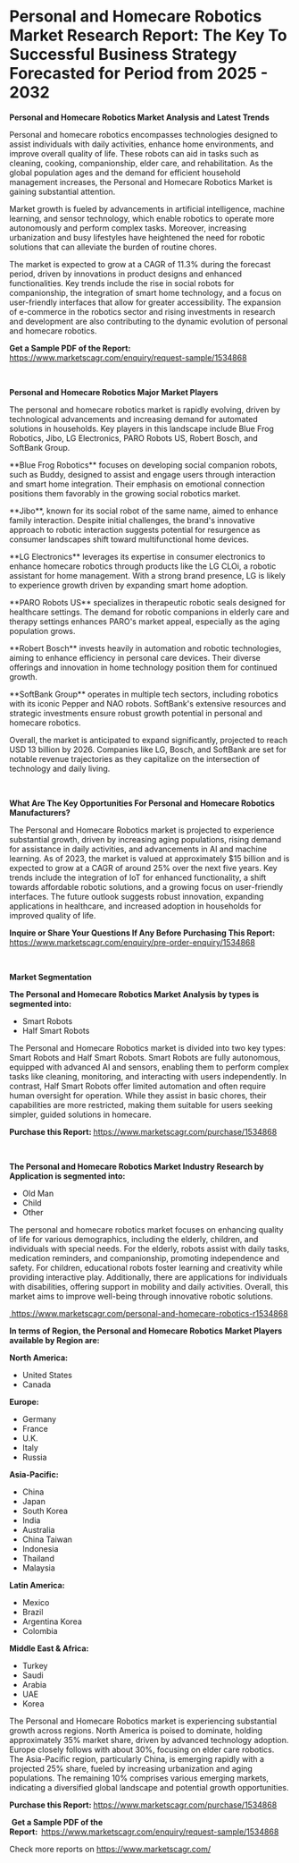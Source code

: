 <p><h1>Personal and Homecare Robotics Market Research Report: The Key To Successful Business Strategy Forecasted for Period from 2025 - 2032</h1></p><p><strong>Personal and Homecare Robotics Market Analysis and Latest Trends</strong></p>
<p><p>Personal and homecare robotics encompasses technologies designed to assist individuals with daily activities, enhance home environments, and improve overall quality of life. These robots can aid in tasks such as cleaning, cooking, companionship, elder care, and rehabilitation. As the global population ages and the demand for efficient household management increases, the Personal and Homecare Robotics Market is gaining substantial attention.</p><p>Market growth is fueled by advancements in artificial intelligence, machine learning, and sensor technology, which enable robotics to operate more autonomously and perform complex tasks. Moreover, increasing urbanization and busy lifestyles have heightened the need for robotic solutions that can alleviate the burden of routine chores. </p><p>The market is expected to grow at a CAGR of 11.3% during the forecast period, driven by innovations in product designs and enhanced functionalities. Key trends include the rise in social robots for companionship, the integration of smart home technology, and a focus on user-friendly interfaces that allow for greater accessibility. The expansion of e-commerce in the robotics sector and rising investments in research and development are also contributing to the dynamic evolution of personal and homecare robotics.</p></p>
<p><strong>Get a Sample PDF of the Report:&nbsp;</strong> <a href="https://www.marketscagr.com/enquiry/request-sample/1534868?utm_campaign=2480&utm_medium=2&utm_source=Github&utm_content=ia&utm_term=04032025&utm_id=personal-and-homecare-robotics">https://www.marketscagr.com/enquiry/request-sample/1534868</a></p>
<p>&nbsp;</p>
<p><strong>Personal and Homecare Robotics Major Market Players</strong></p>
<p><p>The personal and homecare robotics market is rapidly evolving, driven by technological advancements and increasing demand for automated solutions in households. Key players in this landscape include Blue Frog Robotics, Jibo, LG Electronics, PARO Robots US, Robert Bosch, and SoftBank Group.</p><p>**Blue Frog Robotics** focuses on developing social companion robots, such as Buddy, designed to assist and engage users through interaction and smart home integration. Their emphasis on emotional connection positions them favorably in the growing social robotics market.</p><p>**Jibo**, known for its social robot of the same name, aimed to enhance family interaction. Despite initial challenges, the brand's innovative approach to robotic interaction suggests potential for resurgence as consumer landscapes shift toward multifunctional home devices.</p><p>**LG Electronics** leverages its expertise in consumer electronics to enhance homecare robotics through products like the LG CLOi, a robotic assistant for home management. With a strong brand presence, LG is likely to experience growth driven by expanding smart home adoption.</p><p>**PARO Robots US** specializes in therapeutic robotic seals designed for healthcare settings. The demand for robotic companions in elderly care and therapy settings enhances PARO's market appeal, especially as the aging population grows.</p><p>**Robert Bosch** invests heavily in automation and robotic technologies, aiming to enhance efficiency in personal care devices. Their diverse offerings and innovation in home technology position them for continued growth.</p><p>**SoftBank Group** operates in multiple tech sectors, including robotics with its iconic Pepper and NAO robots. SoftBank's extensive resources and strategic investments ensure robust growth potential in personal and homecare robotics.</p><p>Overall, the market is anticipated to expand significantly, projected to reach USD 13 billion by 2026. Companies like LG, Bosch, and SoftBank are set for notable revenue trajectories as they capitalize on the intersection of technology and daily living.</p></p>
<p>&nbsp;</p>
<p><strong>What Are The Key Opportunities For Personal and Homecare Robotics Manufacturers?</strong></p>
<p><p>The Personal and Homecare Robotics market is projected to experience substantial growth, driven by increasing aging populations, rising demand for assistance in daily activities, and advancements in AI and machine learning. As of 2023, the market is valued at approximately $15 billion and is expected to grow at a CAGR of around 25% over the next five years. Key trends include the integration of IoT for enhanced functionality, a shift towards affordable robotic solutions, and a growing focus on user-friendly interfaces. The future outlook suggests robust innovation, expanding applications in healthcare, and increased adoption in households for improved quality of life.</p></p>
<p><strong>Inquire or Share Your Questions If Any Before Purchasing This Report:</strong> <a href="https://www.marketscagr.com/enquiry/pre-order-enquiry/1534868?utm_campaign=2480&utm_medium=2&utm_source=Github&utm_content=ia&utm_term=04032025&utm_id=personal-and-homecare-robotics">https://www.marketscagr.com/enquiry/pre-order-enquiry/1534868</a></p>
<p>&nbsp;</p>
<p><strong>Market Segmentation</strong></p>
<p><strong>The Personal and Homecare Robotics Market Analysis by types is segmented into:</strong></p>
<p><ul><li>Smart Robots</li><li>Half Smart Robots</li></ul></p>
<p><p>The Personal and Homecare Robotics market is divided into two key types: Smart Robots and Half Smart Robots. Smart Robots are fully autonomous, equipped with advanced AI and sensors, enabling them to perform complex tasks like cleaning, monitoring, and interacting with users independently. In contrast, Half Smart Robots offer limited automation and often require human oversight for operation. While they assist in basic chores, their capabilities are more restricted, making them suitable for users seeking simpler, guided solutions in homecare.</p></p>
<p><strong>Purchase this Report:&nbsp;</strong><a href="https://www.marketscagr.com/purchase/1534868?utm_campaign=2480&utm_medium=2&utm_source=Github&utm_content=ia&utm_term=04032025&utm_id=personal-and-homecare-robotics">https://www.marketscagr.com/purchase/1534868</a></p>
<p>&nbsp;</p>
<p><strong>The Personal and Homecare Robotics Market Industry Research by Application is segmented into:</strong></p>
<p><ul><li>Old Man</li><li>Child</li><li>Other</li></ul></p>
<p><p>The personal and homecare robotics market focuses on enhancing quality of life for various demographics, including the elderly, children, and individuals with special needs. For the elderly, robots assist with daily tasks, medication reminders, and companionship, promoting independence and safety. For children, educational robots foster learning and creativity while providing interactive play. Additionally, there are applications for individuals with disabilities, offering support in mobility and daily activities. Overall, this market aims to improve well-being through innovative robotic solutions.</p></p>
<p><a href="https://www.marketscagr.com/personal-and-homecare-robotics-r1534868?utm_campaign=2480&utm_medium=2&utm_source=Github&utm_content=ia&utm_term=04032025&utm_id=personal-and-homecare-robotics">&nbsp;https://www.marketscagr.com/personal-and-homecare-robotics-r1534868</a></p>
<p><strong>In terms of Region, the Personal and Homecare Robotics Market Players available by Region are:</strong></p>
<p>
    <p> <strong> North America: </strong>
        <ul>
            <li>United States</li>
            <li>Canada</li>
        </ul>
        </p> 
    <p> <strong> Europe: </strong>
        <ul>
            <li>Germany</li>
            <li>France</li>
            <li>U.K.</li>
            <li>Italy</li>
            <li>Russia</li>
        </ul>
        </p> 
    <p> <strong> Asia-Pacific: </strong>
        <ul>
            <li>China</li>
            <li>Japan</li>
            <li>South Korea</li>
            <li>India</li>
            <li>Australia</li>
            <li>China Taiwan</li>
            <li>Indonesia</li>
            <li>Thailand</li>
            <li>Malaysia</li>
        </ul>
        </p> 
    <p> <strong> Latin America: </strong>
        <ul>
            <li>Mexico</li>
            <li>Brazil</li>
            <li>Argentina Korea</li>
            <li>Colombia</li>
        </ul>
        </p> 
    <p> <strong> Middle East & Africa: </strong>
        <ul>
            <li>Turkey</li>
            <li>Saudi</li>
            <li>Arabia</li>
            <li>UAE</li>
            <li>Korea</li>
        </ul>
    </p>
    </p>
<p><p>The Personal and Homecare Robotics market is experiencing substantial growth across regions. North America is poised to dominate, holding approximately 35% market share, driven by advanced technology adoption. Europe closely follows with about 30%, focusing on elder care robotics. The Asia-Pacific region, particularly China, is emerging rapidly with a projected 25% share, fueled by increasing urbanization and aging populations. The remaining 10% comprises various emerging markets, indicating a diversified global landscape and potential growth opportunities.</p></p>
<p><strong>Purchase this Report: </strong><a href="https://www.marketscagr.com/purchase/1534868?utm_campaign=2480&utm_medium=2&utm_source=Github&utm_content=ia&utm_term=04032025&utm_id=personal-and-homecare-robotics">https://www.marketscagr.com/purchase/1534868</a></p>
<p>&nbsp;<strong>Get a Sample PDF of the Report:&nbsp;&nbsp;</strong><a href="https://www.marketscagr.com/enquiry/request-sample/1534868?utm_campaign=2480&utm_medium=2&utm_source=Github&utm_content=ia&utm_term=04032025&utm_id=personal-and-homecare-robotics">https://www.marketscagr.com/enquiry/request-sample/1534868</a></p>
<p><strong></strong></p>
<p>Check more reports on <a href="https://www.marketscagr.com/?utm_campaign=2480&utm_medium=2&utm_source=Github&utm_content=ia&utm_term=04032025&utm_id=personal-and-homecare-robotics">https://www.marketscagr.com/</a></p>